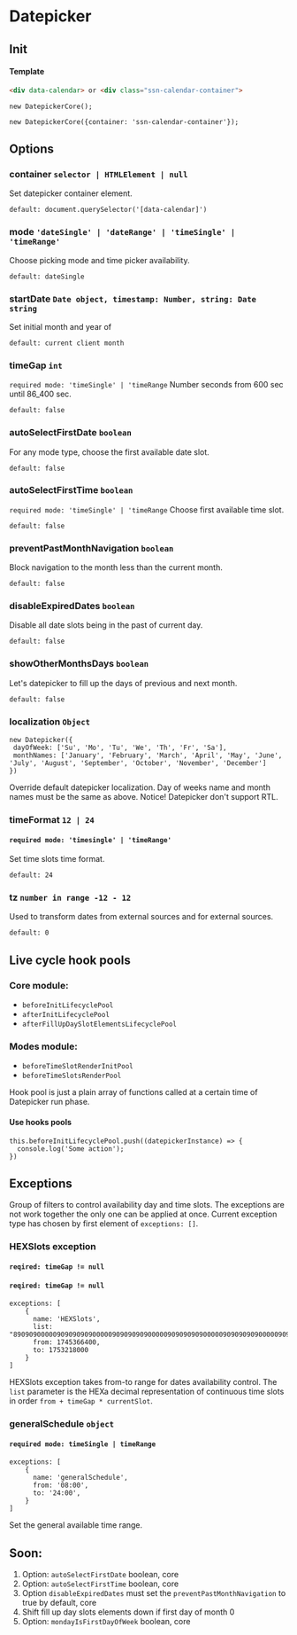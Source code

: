 # Datepicker

## Init

#### Template 

```HTML
<div data-calendar> or <div class="ssn-calendar-container">
```

```ecmascript 6
new DatepickerCore();

new DatepickerCore({container: 'ssn-calendar-container'});
```

## Options


### container `selector | HTMLElement | null`
Set datepicker container element.

`default: document.querySelector('[data-calendar]')`

### mode `'dateSingle' | 'dateRange' | 'timeSingle' | 'timeRange'`
Choose picking mode and time picker availability.

`default: dateSingle`

### startDate `Date object, timestamp: Number, string: Date string`
Set initial month and year of 

`default: current client month`

### timeGap `int`
`required mode: 'timeSingle' | 'timeRange` 
Number seconds from 600 sec until 86_400 sec. 

`default: false`

### autoSelectFirstDate `boolean`
For any mode type, choose the first available date slot.

`default: false`

### autoSelectFirstTime `boolean`
`required mode: 'timeSingle' | 'timeRange`
Choose first available time slot.

`default: false`

### preventPastMonthNavigation `boolean`
Block navigation to the month less than the current month.

`default: false`

### disableExpiredDates `boolean`
Disable all date slots being in the past of current day.

`default: false`

### showOtherMonthsDays `boolean`
Let's datepicker to fill up the days of previous and next month.

`default: false`


### localization `Object`
```ecmascript 6
new Datepicker({
 dayOfWeek: ['Su', 'Mo', 'Tu', 'We', 'Th', 'Fr', 'Sa'],
 monthNames: ['January', 'February', 'March', 'April', 'May', 'June', 'July', 'August', 'September', 'October', 'November', 'December']
})
```
Override default datepicker localization.
Day of weeks name and month names must be the same as above.
Notice! Datepicker don't support RTL. 

### timeFormat `12 | 24`
#### `required mode: 'timesingle' | 'timeRange'`
Set time slots time format.

`default: 24`


### tz `number in range -12 - 12`
Used to transform dates from external sources and for external sources.

`default: 0`

## Live cycle hook pools

### Core module:
- `beforeInitLifecyclePool`
- `afterInitLifecyclePool`
- `afterFillUpDaySlotElementsLifecyclePool`

### Modes module: 
- `beforeTimeSlotRenderInitPool`
- `beforeTimeSlotsRenderPool` 

Hook pool is just a plain array of functions called at a certain time of Datepicker run phase.

#### Use hooks pools 
```ecmascript 6
this.beforeInitLifecyclePool.push((datepickerInstance) => {
  console.log('Some action');
})
```

##  Exceptions
Group of filters to control availability day and time slots.
The exceptions are not work together the only one can be applied at once. Current exception type has chosen by first element of `exceptions: []`.

### HEXSlots exception
#### `reqired: timeGap != null`
#### `reqired: timeGap != null`
```ecmascript 6
exceptions: [
    {
      name: 'HEXSlots',
      list: "89090900000909090909000009090909090000090909090900000909090909000009090909090000090909090900000909090909000009090909090000090909090900000909090909000009090909090000090909090900000909",
      from: 1745366400,
      to: 1753218000
    }
]
```
HEXSlots exception takes from-to range for dates availability control. The `list` parameter is the HEXa decimal representation of continuous time slots in order `from + timeGap * currentSlot`. 

### generalSchedule `object`
#### `required mode: timeSingle | timeRange`
```ecmascript 6
exceptions: [
    {
      name: 'generalSchedule',
      from: '08:00',
      to: '24:00',
    }
]
```
Set the general available time range. 


## Soon:
1. Option: `autoSelectFirstDate` boolean, core
2. Option: `autoSelectFirstTime` boolean, core
3. Option `disableExpiredDates` must set the `preventPastMonthNavigation` to true by default, core
4. Shift fill up day slots elements down if first day of month 0
5. Option: `mondayIsFirstDayOfWeek` boolean, core
